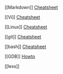 [[Markdown]] [Cheatsheet](https://github.com/adam-p/markdown-here/wiki/Markdown-Cheatsheet)

[[Vi]] [Cheatsheet](https://ryanstutorials.net/linuxtutorial/cheatsheetvi.php)

[[Linux]] [Cheatsheet](https://ryanstutorials.net/linuxtutorial/cheatsheet.php)

[[git]] [Cheatsheet](https://training.github.com/downloads/github-git-cheat-sheet/)

[[bash]] [Cheatsheet](https://devhints.io/bash)

[[GDB]] [Howto](http://www.gdbtutorial.com/tutorial/how-use-gdb-example)

[[less]]
